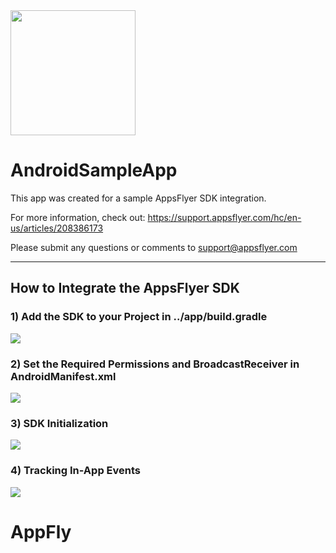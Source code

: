 <img src="https://www.appsflyer.com/wp-content/uploads/2016/11/logo-1.svg"  width="200">


# AndroidSampleApp

This app was created for a sample AppsFlyer SDK integration. 

For more information, check out: https://support.appsflyer.com/hc/en-us/articles/208386173

Please submit any questions or comments to support@appsflyer.com

<hr>

## How to Integrate the AppsFlyer SDK

### 1) Add the SDK to your Project in ../app/build.gradle

<img src="/ScreenShots/GradleScreenShot.png/">

### 2) Set the Required Permissions and BroadcastReceiver in AndroidManifest.xml

<img src="/ScreenShots/AndroidManifestScreenShot.png/">

### 3) SDK Initialization

<img src="/ScreenShots/AFApplicationScreenShot.png/">

### 4) Tracking In-App Events
<img src="/ScreenShots/EventScreenShot.png/">

# AppFly
